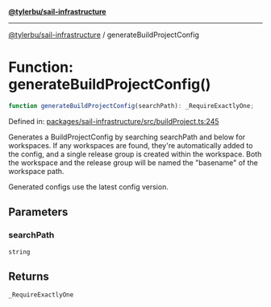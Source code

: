 [**@tylerbu/sail-infrastructure**](../README.md)

***

[@tylerbu/sail-infrastructure](../README.md) / generateBuildProjectConfig

# Function: generateBuildProjectConfig()

```ts
function generateBuildProjectConfig(searchPath): _RequireExactlyOne;
```

Defined in: [packages/sail-infrastructure/src/buildProject.ts:245](https://github.com/tylerbutler/tools-monorepo/blob/main/packages/sail-infrastructure/src/buildProject.ts#L245)

Generates a BuildProjectConfig by searching searchPath and below for workspaces. If any workspaces are found, they're
automatically added to the config, and a single release group is created within the workspace. Both the workspace and
the release group will be named the "basename" of the workspace path.

Generated configs use the latest config version.

## Parameters

### searchPath

`string`

## Returns

`_RequireExactlyOne`
